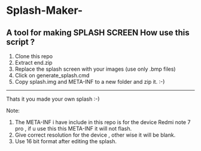 # Splash-Maker-
A tool for making SPLASH SCREEN
How use this script ?
---------------------
1) Clone this repo
2) Extract end.zip
3) Replace the splash screen with your images (use only .bmp files)
4) Click on generate_splash.cmd
5) Copy splash.img and META-INF to a new folder and zip it. :-)
----------------------
Thats it you made your own splash :-)


Note:
1) The META-INF i have include in this repo is for the device Redmi note 7 pro , if u use this this META-INF it will not flash.
2) Give correct resolution for the device , other wise it will be blank.
3) Use 16 bit format after editing the splash.
